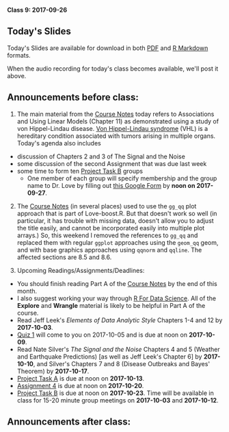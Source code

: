**Class 9: 2017-09-26**

## Today's Slides

Today's Slides are available for download in both [PDF](https://github.com/THOMASELOVE/431slides/blob/master/class_09/431_2017_class-09-slides.pdf) and [R Markdown](https://github.com/THOMASELOVE/431slides/blob/master/class_09/431_2017_class-09-slides.Rmd) formats. 

When the audio recording for today's class becomes available, we'll post it above.

## Announcements before class:

1. The main material from the [Course Notes](https://thomaselove.github.io/431notes/) today refers to Associations and Using Linear Models (Chapter 11) as demonstrated using a study of von Hippel-Lindau disease. [Von Hippel-Lindau syndrome](http://www.cancer.net/cancer-types/von-hippel-lindau-syndrome) (VHL) is a hereditary condition associated with tumors arising in multiple organs. Today's agenda also includes
  + discussion of Chapters 2 and 3 of The Signal and the Noise
  + some discussion of the second Assignment that was due last week
  + some time to form ten [Project Task B](https://github.com/THOMASELOVE/431project/tree/master/TaskB) groups
    + One member of each group will specify membership and the group name to Dr. Love by filling out [this Google Form](https://goo.gl/forms/WaQOdCEAW0wxdjJh2) by **noon on 2017-09-27**.

2. The [Course Notes](https://thomaselove.github.io/431notes/index.html) (in several places) used to use the `gg_qq` plot approach that is part of Love-boost.R. But that doesn't work so well (in particular, it has trouble with missing data, doesn't allow you to adjust the title easily, and cannot be incorporated easily into multiple plot arrays.) So, this weekend I removed the references to `gg_qq` and replaced them with regular `ggplot` approaches using the `geom_qq` geom, and with base graphics approaches using `qqnorm` and `qqline`. The affected sections are 8.5 and 8.6.

3. Upcoming Readings/Assignments/Deadlines:

- You should finish reading Part A of the [Course Notes](https://thomaselove.github.io/431notes/) by the end of this month.
- I also suggest working your way through [R For Data Science](http://r4ds.had.co.nz/). All of the **Explore** and **Wrangle** material is likely to be helpful in Part A of the course.
- Read Jeff Leek's *Elements of Data Analytic Style* Chapters 1-4 and 12 by **2017-10-03**.
- [Quiz 1](https://thomaselove.github.io/431syllabus/quizzes.html) will come to you on 2017-10-05 and is due at noon on **2017-10-09**.
- Read Nate Silver's *The Signal and the Noise* Chapters 4 and 5 (Weather and Earthquake Predictions) [as well as Jeff Leek's Chapter 6] by **2017-10-10**, and Silver's Chapters 7 and 8 (Disease Outbreaks and Bayes' Theorem) by **2017-10-17**.
- [Project Task A](https://github.com/THOMASELOVE/431project/tree/master/TaskA) is due at noon on **2017-10-13**.
- [Assignment 4](https://github.com/THOMASELOVE/431homework/blob/master/431-2017_assignment-4.md) is due at noon on **2017-10-20**.
- [Project Task B](https://github.com/THOMASELOVE/431project/tree/master/TaskB) is due at noon on **2017-10-23**. Time will be available in class for 15-20 minute group meetings on **2017-10-03** and **2017-10-12**.

## Announcements after class:

